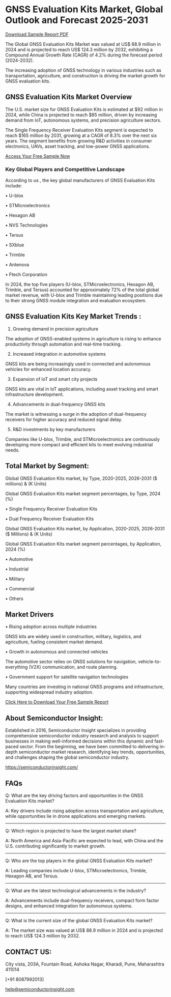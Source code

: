 <h1>GNSS Evaluation Kits Market, Global Outlook and Forecast 2025-2031</h1>

[Download Sample Report PDF](https://semiconductorinsight.com/download-sample-report/?product_id=88002)

The Global GNSS Evaluation Kits Market was valued at US$ 88.9 million in 2024 and is projected to reach US$ 124.3 million by 2032, exhibiting a Compound Annual Growth Rate (CAGR) of 4.2% during the forecast period (2024-2032).

The increasing adoption of GNSS technology in various industries such as transportation, agriculture, and construction is driving the market growth for GNSS evaluation kits.

<h2>GNSS Evaluation Kits Market Overview</h2>

The U.S. market size for GNSS Evaluation Kits is estimated at $92 million in 2024, while China is projected to reach $85 million, driven by increasing demand from IoT, autonomous systems, and precision agriculture sectors.

The Single Frequency Receiver Evaluation Kits segment is expected to reach $165 million by 2031, growing at a CAGR of 8.3% over the next six years. The segment benefits from growing R&D activities in consumer electronics, UAVs, asset tracking, and low-power GNSS applications.

[Access Your Free Sample Now](https://semiconductorinsight.com/report/gnss-evaluation-kits-market/)

<h3>Key Global Players and Competitive Landscape</h3>

According to us , the key global manufacturers of GNSS Evaluation Kits include:

•	U-blox

•	STMicroelectronics

•	Hexagon AB

•	NVS Technologies

•	Tersus

•	SXblue

•	Trimble

•	Antenova

•	Ftech Corporation

In 2024, the top five players (U-blox, STMicroelectronics, Hexagon AB, Trimble, and Tersus) accounted for approximately 72% of the total global market revenue, with U-blox and Trimble maintaining leading positions due to their strong GNSS module integration and evaluation ecosystem.

<h2>GNSS Evaluation Kits Key Market Trends  :</h2>

1.	Growing demand in precision agriculture

The adoption of GNSS-enabled systems in agriculture is rising to enhance productivity through automation and real-time tracking.

2.	Increased integration in automotive systems

GNSS kits are being increasingly used in connected and autonomous vehicles for enhanced location accuracy.

3.	Expansion of IoT and smart city projects

GNSS kits are vital in IoT applications, including asset tracking and smart infrastructure development.

4.	Advancements in dual-frequency GNSS kits

The market is witnessing a surge in the adoption of dual-frequency receivers for higher accuracy and reduced signal delay.

5.	R&D investments by key manufacturers

Companies like U-blox, Trimble, and STMicroelectronics are continuously developing more compact and efficient kits to meet evolving industrial needs.

<h2>Total Market by Segment:</h2>

Global GNSS Evaluation Kits market, by Type, 2020-2025, 2026-2031 ($ millions) & (K Units)

Global GNSS Evaluation Kits market segment percentages, by Type, 2024 (%)

•	Single Frequency Receiver Evaluation Kits

•	Dual Frequency Receiver Evaluation Kits

Global GNSS Evaluation Kits market, by Application, 2020-2025, 2026-2031 ($ Millions) & (K Units)

Global GNSS Evaluation Kits market segment percentages, by Application, 2024 (%)

•	Automotive

•	Industrial

•	Military

•	Commercial

•	Others

<h2>Market Drivers</h2>

•	Rising adoption across multiple industries

GNSS kits are widely used in construction, military, logistics, and agriculture, fueling consistent market demand.

•	Growth in autonomous and connected vehicles

The automotive sector relies on GNSS solutions for navigation, vehicle-to-everything (V2X) communication, and route planning.

•	Government support for satellite navigation technologies

Many countries are investing in national GNSS programs and infrastructure, supporting widespread industry adoption.

[Click Here to Download Your Free Sample Report ](https://semiconductorinsight.com/report/gnss-evaluation-kits-market/)

<h2>About Semiconductor Insight:</h2>

Established in 2016, Semiconductor Insight specializes in providing comprehensive semiconductor industry research and analysis to support businesses in making well-informed decisions within this dynamic and fast-paced sector. From the beginning, we have been committed to delivering in-depth semiconductor market research, identifying key trends, opportunities, and challenges shaping the global semiconductor industry.

https://semiconductorinsight.com/

<h2>FAQs</h2>

Q: What are the key driving factors and opportunities in the GNSS Evaluation Kits market?

A: Key drivers include rising adoption across transportation and agriculture, while opportunities lie in drone applications and emerging markets.

________________________________________

Q: Which region is projected to have the largest market share?

A: North America and Asia-Pacific are expected to lead, with China and the U.S. contributing significantly to market growth.

________________________________________

Q: Who are the top players in the global GNSS Evaluation Kits market?

A: Leading companies include U-blox, STMicroelectronics, Trimble, Hexagon AB, and Tersus.

________________________________________

Q: What are the latest technological advancements in the industry?

A: Advancements include dual-frequency receivers, compact form factor designs, and enhanced integration for autonomous systems.

________________________________________

Q: What is the current size of the global GNSS Evaluation Kits market?

A: The market size was valued at US$ 88.9 million in 2024 and is projected to reach US$ 124.3 million by 2032.

<h2>CONTACT US:</h2>

City vista, 203A, Fountain Road, Ashoka Nagar, Kharadi, Pune, Maharashtra 411014

[+91 8087992013]

help@semiconductorinsight.com


